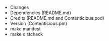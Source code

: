 - Changes
- Dependencies (README.md)
- Credits (README.md and Contenticious.pod)
- Version (Contenticious.pm)
- make manifest
- make distcheck
